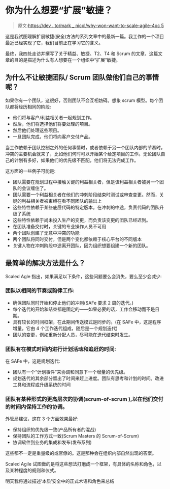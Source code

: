 # 你为什么想要“扩展”敏捷？

> 原文:[https://dev . to/mark _ nicol/why-won-want-to-scale-agile-4oc 5](https://dev.to/mark_nicol/why-would-you-want-to-scale-agile-4oc5)

这是我试图理解扩展敏捷(安全)方法的系列文章中的最新一篇。我工作的一个项目最近已经实现了它，我们目前正在学习它的含义。

最终，我四处走访并撰写了关于精益、敏捷、T2、T4 和 Scrum 的文章，这篇文章的目的是描述为什么有人想要在一个组织中“扩展”敏捷。

## 为什么不让敏捷团队/ Scrum 团队做他们自己的事情呢？

如果你有一个团队，这很好，否则团队不会互相妨碍。想象 scrum 模型。每个团队都将经历相同的阶段:

*   他们将与客户/利益相关者一起规划工作。
*   然后，他们将选择他们将要处理的项目。
*   然后他们处理这些项目。
*   一旦团队完成，他们将向客户交付产品。

当工作依赖于团队控制之外的任何事情时，或者依赖于另一个团队内部的节奏时，冲突的主要机会就来了，比如他们何时可以开始某个给定项目的工作。无论团队自己的计划有多好，如果他们的优先级不匹配，他们将无法完成工作。

这方面的一些例子可能是:

*   团队需要在规划过程中接触关键的利益相关者，但是该利益相关者被另一个团队的会议缠住了。
*   团队需要一个利益相关者在他们的冲刺阶段结束时测试或审查变更。然而，关键的利益相关者被束缚在看不同团队的输出上
*   这些特性依赖于某些底层代码的特定版本。在冲刺的中途，负责代码的团队升级了系统
*   这些特性依赖于尚未投入生产的变更，而负责该变更的团队已经迟到。
*   在团队准备交付时，关键的专业操作人员不可用
*   两个团队创建了无意中冲突的功能
*   两个团队将同时交付，但是两个变化都依赖于核心平台的不同版本
*   关键人物在冲刺阶段中途离开团队，因为组织想要组建一个新的团队。

## [](#whats-the-simplest-solution)最简单的解决方法是什么？

Scaled Agle 指出，如果满足以下条件，这些问题要么会消失，要么至少会减少:

### [](#teams-work-to-the-same-rhythm-or-cadence)团队以相同的节奏或韵律工作:

*   确保团队同时开始和停止他们的冲刺(SAFe 要求 2 周的迭代。)
*   每个迭代的开始和结束都是固定的——如果必要的话，工作会移动而不是日期。
*   具有较长的时间框架，在此期间传送模式是同步的。(在 SAFe 中，这是程序增量。它由 4 个工作迭代组成，随后是一个规划迭代)
*   团队的变更，例如重新分配人员，尽可能在迭代结束时发生。

### [](#teams-have-within-the-pattern-time-for-planning-activities-and-catch-up)团队有在模式时间内进行计划活动和追赶的时间:

在 SAFe 中，这是规划迭代:

*   团队有一个“计划事件”来协调和同意下一个增量的优先级。
*   规划迭代的其余部分留出了时间来赶上进度。团队有思考和计划的时间。改进工具和流程或升级系统的时间

### 团队有某种形式的更高层次的协调(scrum-of-scrum ),以在他们交付的时间内保持工作的协调。

外管局建议，这在 3 个方面效果最好:

*   保持组织的优先级一致(产品所有者的混战)
*   保持团队的工作方式一致(Scrum Masters 的 Scrum-of-Scrum)
*   协调软件到业务的集成和发布(发布系列)

这些都不一定是重量级的或官僚的。这是那种会在组织内部自然出现的答案。

Scaled Agile 试图做的是将这些想法打磨成一个框架，有具体的名称和角色，以及某种程度的规则和仪式。

明天我将通过描述‘本质’安全中的正式术语和角色来总结